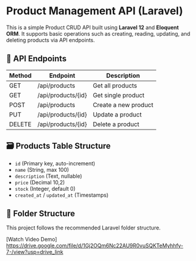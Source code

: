 # Product Management API (Laravel)

This is a simple Product CRUD API built using **Laravel 12** and **Eloquent ORM**. It supports basic operations such as creating, reading, updating, and deleting products via API endpoints.

## 🚀 API Endpoints

| Method | Endpoint              | Description                   |
|--------|------------------------|-------------------------------|
| GET    | /api/products          | Get all products              |
| GET    | /api/products/{id}     | Get single product            |
| POST   | /api/products          | Create a new product          |
| PUT    | /api/products/{id}     | Update a product              |
| DELETE | /api/products/{id}     | Delete a product              |

## 🗃️ Products Table Structure

- `id` (Primary key, auto-increment)
- `name` (String, max 100)
- `description` (Text, nullable)
- `price` (Decimal 10,2)
- `stock` (Integer, default 0)
- `created_at` / `updated_at` (Timestamps)

## 📁 Folder Structure

This project follows the recommended Laravel folder structure.

[Watch Video Demo]
https://drive.google.com/file/d/1Gj2OQm6Nc22AU9R0vuSQKTeMyhhfy-7-/view?usp=drive_link

